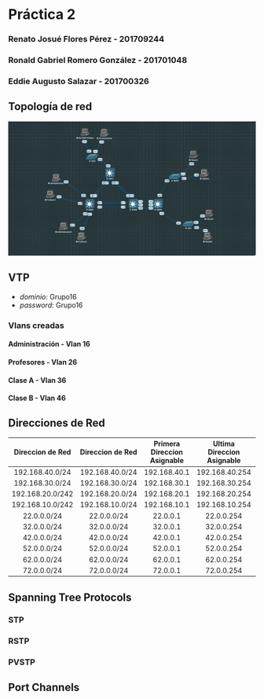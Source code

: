 # Práctica 2

### Renato Josué Flores Pérez 	   - 201709244
### Ronald Gabriel Romero González - 201701048
### Eddie Augusto Salazar	   - 201700326

## Topología de red
![image](images/topologia.png)

## VTP

- *dominio*: Grupo16
- *password*: Grupo16

### Vlans creadas
#### Administración - Vlan 16
#### Profesores - Vlan 26
#### Clase A - Vlan 36
#### Clase B - Vlan 46

## Direcciones de Red

| Direccion de Red | Direccion de Red | Primera Direccion Asignable | Ultima Direccion Asignable | Direccion de Broadcast |
|:----------------:|:-------------:|:-------------:|:-------------:|:-------------:| 
| 192.168.40.0/24  | 192.168.40.0/24 | 192.168.40.1 | 192.168.40.254 | 192.168.40.255 |
| 192.168.30.0/24  | 192.168.30.0/24 | 192.168.30.1 | 192.168.30.254 | 192.168.30.255 |
| 192.168.20.0/242 | 192.168.20.0/24 | 192.168.20.1 | 192.168.20.254 | 192.168.20.255 |
| 192.168.10.0/242 | 192.168.10.0/24 | 192.168.10.1 | 192.168.10.254 | 192.168.10.255 |
| 22.0.0.0/24      | 22.0.0.0/24     | 22.0.0.1     | 22.0.0.254     | 22.0.0.255     |
| 32.0.0.0/24      | 32.0.0.0/24     | 32.0.0.1     | 32.0.0.254     | 32.0.0.255     |
| 42.0.0.0/24      | 42.0.0.0/24     | 42.0.0.1     | 42.0.0.254     | 42.0.0.255     |
| 52.0.0.0/24      | 52.0.0.0/24     | 52.0.0.1     | 52.0.0.254     | 52.0.0.255     |
| 62.0.0.0/24      | 62.0.0.0/24     | 62.0.0.1     | 62.0.0.254     | 62.0.0.255     |
| 72.0.0.0/24      | 72.0.0.0/24     | 72.0.0.1     | 72.0.0.254     | 72.0.0.255     |

## Spanning Tree Protocols

### STP
### RSTP
### PVSTP

## Port Channels
